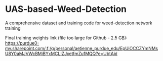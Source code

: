 # UAS-based-Weed-Detection
A comprehensive dataset and training code for weed-detection network training 

Final training weights link (file too large for Github - 2.5 GB):
https://purdue0-my.sharepoint.com/:f:/g/personal/aetienne_purdue_edu/EpUiOCCZYmNMsU8Y0aMJVWcBMiBYxMCLIZJxetfmZu1MQQ?e=UbtAid 
